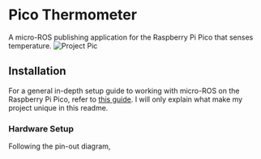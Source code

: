 # Pico Thermometer
A micro-ROS publishing application for the Raspberry Pi Pico that senses temperature.
![Project Pic](https://images2.imgbox.com/88/3d/t7D450AO_o.jpg)

## Installation
For a general in-depth setup guide to working with micro-ROS on the Raspberry Pi Pico, refer to [this guide](https://ubuntu.com/blog/getting-started-with-micro-ros-on-raspberry-pi-pico). I will only explain what make my project unique in this readme.

### Hardware Setup
Following the pin-out diagram,
